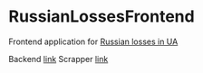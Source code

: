 # RussianLossesFrontend

Frontend application for [Russian losses in UA](https://russian-losses.in.ua/en/statistics/home)

Backend [link](https://github.com/Volodymyr-Mishyn/russian-losses-core)
Scrapper [link](https://github.com/Volodymyr-Mishyn/russian-losses-scrapper)
